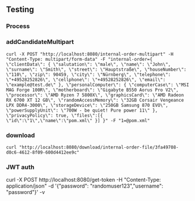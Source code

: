 ## Testing

### Process



### addCandidateMultipart

`curl -X POST "http://localhost:8080/internal-order-multipart" -H "Content-Type: multipart/form-data" -F "internal-order={ \"clientData\": { \"salutation\": \"male\", \"name\": \"John\", \"surname\": \"Smith\", \"street\": \"Hauptstraße\", \"houseNumber\": \"110\", \"zip\": 90459, \"city\": \"Nürnberg\", \"telephone\": \"+49528252826\", \"cellphone\": \"+49528252826\", \"email\": \"example@test.de\" }, \"personalComputer\": { \"computerCase\": \"MSI MAG Forge 100R\", \"motherboard\": \"Gigabyte B550 Aorus Pro V2\", \"processor\": \"AMD Ryzen 7 5800X\", \"graphicsCard\": \"AMD Radeon RX 6700 XT 12 GB\", \"randomAccessMemory\": \"32GB Corsair Vengeance LPX DDR4-3000\", \"storageDevice\": \"250GB Samsung 870 EVO\", \"powerSupplyUnit\": \"700W - be quiet! Pure power 11\" }, \"privacyPolicy\": true, \"files\":[{ \"id\":\"1\",\"name\":\"pom.xml\" }] }" -F "1=@pom.xml"`

### download

`curl "http://localhost:8080/download/internal-order-file/3fa49708-d0c6-4612-8f09-600d4412ee9c"`

### JWT auth
curl -X POST http://localhost:8080/get-token -H "Content-Type: application/json" -d '{"password": "randomuser123","username": "password"}' -v
